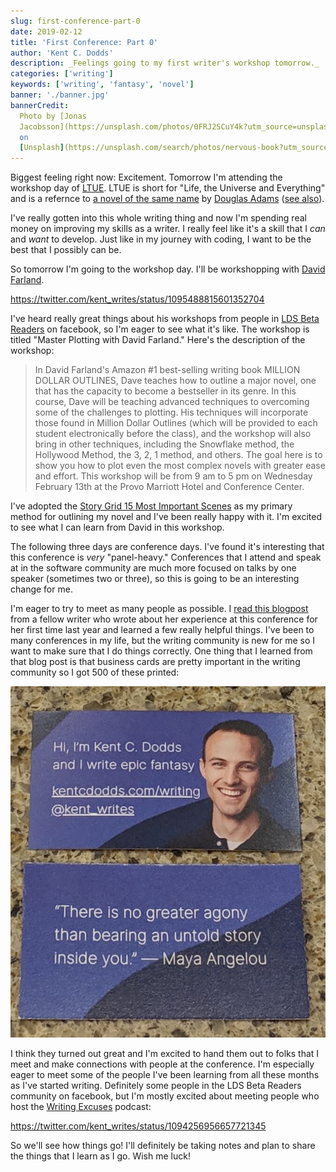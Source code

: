 ```yaml
---
slug: first-conference-part-0
date: 2019-02-12
title: 'First Conference: Part 0'
author: 'Kent C. Dodds'
description: _Feelings going to my first writer's workshop tomorrow._
categories: ['writing']
keywords: ['writing', 'fantasy', 'novel']
banner: './banner.jpg'
bannerCredit:
  Photo by [Jonas
  Jacobsson](https://unsplash.com/photos/0FRJ2SCuY4k?utm_source=unsplash&utm_medium=referral&utm_content=creditCopyText)
  on
  [Unsplash](https://unsplash.com/search/photos/nervous-book?utm_source=unsplash&utm_medium=referral&utm_content=creditCopyText)
---
```


Biggest feeling right now: Excitement. Tomorrow I'm attending the workshop day
of [LTUE](https://ltue.net). LTUE is short for "Life, the Universe and
Everything" and is a refernce to
[a novel of the same name](https://www.amazon.com/Universe-Everything-Hitchhikers-Guide-Galaxy/dp/0345391829/ref=pd_sbs_14_3?_encoding=UTF8&pd_rd_i=0345391829&pd_rd_r=94d0d53c-2f4a-11e9-a873-cb4fd7a22e28&pd_rd_w=b3MiU&pd_rd_wg=HNusk&pf_rd_p=588939de-d3f8-42f1-a3d8-d556eae5797d&pf_rd_r=H24Z8FTM8AFD29CAC35W&psc=1&refRID=H24Z8FTM8AFD29CAC35W)
by [Douglas Adams](https://en.wikipedia.org/wiki/Douglas_Adams)
([see also](https://www.google.com/search?q=what+is+the+answer+to+life+the+universe+and+everything)).

I've really gotten into this whole writing thing and now I'm spending real money
on improving my skills as a writer. I really feel like it's a skill that I _can_
and _want_ to develop. Just like in my journey with coding, I want to be the
best that I possibly can be.

So tomorrow I'm going to the workshop day. I'll be workshopping with
[David Farland](https://twitter.com/davidfarland).

https://twitter.com/kent_writes/status/1095488815601352704

I've heard really great things about his workshops from people in
[LDS Beta Readers](https://www.facebook.com/groups/475461645922698) on facebook,
so I'm eager to see what it's like. The workshop is titled "Master Plotting with
David Farland." Here's the description of the workshop:

> In David Farland's Amazon #1 best-selling writing book MILLION DOLLAR
> OUTLINES, Dave teaches how to outline a major novel, one that has the capacity
> to become a bestseller in its genre. In this course, Dave will be teaching
> advanced techniques to overcoming some of the challenges to plotting. His
> techniques will incorporate those found in Million Dollar Outlines (which will
> be provided to each student electronically before the class), and the workshop
> will also bring in other techniques, including the Snowflake method, the
> Hollywood Method, the 3, 2, 1 method, and others. The goal here is to show you
> how to plot even the most complex novels with greater ease and effort. This
> workshop will be from 9 am to 5 pm on Wednesday February 13th at the Provo
> Marriott Hotel and Conference Center.

I've adopted the
[Story Grid 15 Most Important Scenes](https://storygrid.com/15-most-important-scenes/)
as my primary method for outlining my novel and I've been really happy with it.
I'm excited to see what I can learn from David in this workshop.

The following three days are conference days. I've found it's interesting that
this conference is _very_ "panel-heavy." Conferences that I attend and speak at
in the software community are much more focused on talks by one speaker
(sometimes two or three), so this is going to be an interesting change for me.

I'm eager to try to meet as many people as possible. I
[read this blogpost](https://mormonmommywriters.blogspot.com/2013/10/writing-conference-dos-and-donts-and.html)
from a fellow writer who wrote about her experience at this conference for her
first time last year and learned a few really helpful things. I've been to many
conferences in my life, but the writing community is new for me so I want to
make sure that I do things correctly. One thing that I learned from that blog
post is that business cards are pretty important in the writing community so I
got 500 of these printed:

![Hi, I'm Kent C. Dodds and I write epic fantasy kentcdodds.com/writing @kent_writes. “There is no greater agony than bearing an untold story inside you.” ― Maya Angelou](./business-cards.jpg)

I think they turned out great and I'm excited to hand them out to folks that I
meet and make connections with people at the conference. I'm especially eager to
meet some of the people I've been learning from all these months as I've started
writing. Definitely some people in the LDS Beta Readers community on facebook,
but I'm mostly excited about meeting people who host the
[Writing Excuses](https://writingexcuses.com) podcast:

https://twitter.com/kent_writes/status/1094256956657721345

So we'll see how things go! I'll definitely be taking notes and plan to share
the things that I learn as I go. Wish me luck!
